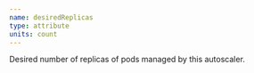```yaml
---
name: desiredReplicas
type: attribute
units: count
---
```


Desired number of replicas of pods managed by this autoscaler.